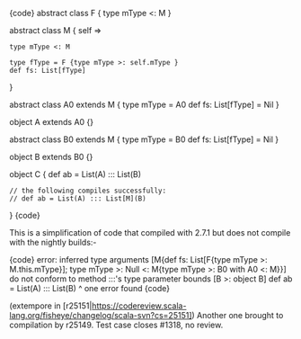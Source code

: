 {code}
abstract class F {
    type mType <: M
}

abstract class M { self =>

    type mType <: M

    type fType = F {type mType >: self.mType }
    def fs: List[fType]
}

abstract class A0 extends M {
    type mType = A0
    def fs: List[fType] = Nil
}

object A extends A0 {}

abstract class B0 extends M {
    type mType = B0
    def fs: List[fType] = Nil 
}

object B extends B0 {}

object C
{
    def ab = List(A) ::: List(B)

    // the following compiles successfully:
    // def ab = List(A) ::: List[M](B)
}
{code}

This is a simplification of code that compiled with 2.7.1 but does not compile with the nightly builds:-

{code}
error: inferred type arguments [M{def fs: List[F{type mType >: M.this.mType}]; type mType >: Null <: M{type mType >: B0 with A0 <: M}}] do not conform to method :::'s type parameter bounds [B >: object B]
    def ab = List(A) ::: List(B)
                     ^
one error found
{code}

(extempore in [r25151|https://codereview.scala-lang.org/fisheye/changelog/scala-svn?cs=25151]) Another one brought to compilation by r25149.  Test case closes #1318, no review.

